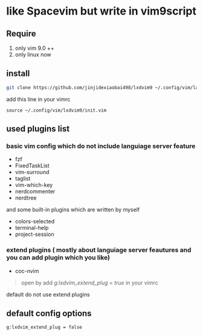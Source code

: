# like Spacevim but write in vim9script

## Require

1. only vim 9.0 ++
2. only linux now

##  install
```bash
git clone https://github.com/jinjidexiaobai498/lxdvim9 ~/.config/vim/lxdvim9 --depth 1
```

add this line in your vimrc
```vim
source ~/.config/vim/lxdvim9/init.vim
```
## used plugins list

### basic vim config which do not include languiage server  feature
- fzf
- FixedTaskList
- vim-surround
- taglist
- vim-which-key
- nerdcommenter
- nerdtree

and some built-in plugins which are written by myself

- colors-selected
- terminal-help
- project-session

### extend  plugins ( mostly about languiage server feautures and you can add plugin which you like)

- coc-nvim

> open by add *g:lxdvim_extend_plug = true* in your vimrc 

default do not use extend plugins

## default config options

```vim
g:lxdvim_extend_plug = false
```

